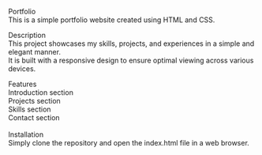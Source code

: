 Portfolio<br>
This is a simple portfolio website created using HTML and CSS.<br>

Description<br>
This project showcases my skills, projects, and experiences in a simple and elegant manner. <br>It is built with a responsive design to ensure optimal viewing across various devices.

Features<br>
Introduction section<br>
Projects section<br>
Skills section<br>
Contact section<br><br>
Installation<br>
Simply clone the repository and open the index.html file in a web browser.

